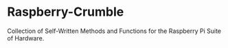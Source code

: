 # Raspberry-Crumble
Collection of Self-Written Methods and Functions for the Raspberry Pi Suite of Hardware.
